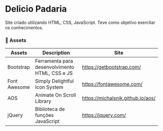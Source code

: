 ﻿# Delicio Padaria

Site criado utilizando HTML, CSS, JavaScript. Teve como objetivo exercitar os conhecimentos.


### 📁 Assets

Assets | Description | Site
------------ | ------------- | ------------ 
Bootstrap | Ferramenta para desenvolvimento HTML, CSS e JS | https://getbootstrap.com/
Font Awesome | Simply Delightful Icon System |  https://fontawesome.com/
AOS | Animate On Scroll Library | https://michalsnik.github.io/aos/
jQuery| Biblioteca de funções JavaScript | https://jquery.com/

